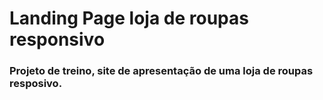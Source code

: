 # Landing Page loja de roupas responsivo 

<h3>Projeto de treino, site de apresentação de uma loja de roupas resposivo. </h3>
